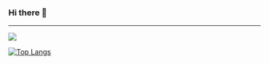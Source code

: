 ### Hi there 👋
<hr>
<img src="https://github-readme-stats.vercel.app/api?username=kyungparkmin&hide=stars&show_icons=true&theme=tokyonight"/></a>

[![Top Langs](https://github-readme-stats.vercel.app/api/top-langs/?username=kyungparkmin)](https://github.com/kyungparkmin/github-readme-stats)
<!--
**kyungparkmin/kyungparkmin** is a ✨ _special_ ✨ repository because its `README.md` (this file) appears on your GitHub profile.

Here are some ideas to get you started:

- 🔭 I’m currently working on ...
- 🌱 I’m currently learning ...
- 👯 I’m looking to collaborate on ...
- 🤔 I’m looking for help with ...
- 💬 Ask me about ...
- 📫 How to reach me: ...
- 😄 Pronouns: ...
- ⚡ Fun fact: ...
-->
